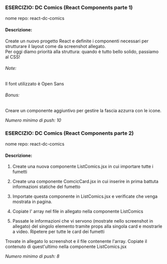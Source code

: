### ESERCIZIO: DC Comics (React Components parte 1)

nome repo: react-dc-comics

#### Descrizione:
Create un nuovo progetto React e definite i componenti necessari per strutturare il layout come da screenshot allegato.<br>Per oggi diamo priorità alla struttura: quando è tutto bello solido, passiamo al CSS!

###### Note:
Il font utilizzato è Open Sans

###### Bonus:
Creare un componente aggiuntivo per gestire la fascia azzurra con le icone.

*Numero minimo di push: 10*

### ESERCIZIO: DC Comics (React Components parte 2)

nome repo: react-dc-comics

#### Descrizione:
1. Create una nuova componente ListComics.jsx in cui importare tutte i fumetti

2. Create una componente ComcicCard.jsx in cui inserire in prima battuta informazioni statiche del fumetto

3. Importate questa componente in ListComics.jsx e verificate che venga mostrata in pagina.
4. Copiate l' array nel file in allegato nella componente ListComics

5. Passate le informazioni che vi servono (mostrate nello screenshot in allegato) del singolo elemento tramite props alla singola card e mostrarle a video. Ripetere per tutte le card dei fumetti

Trovate in allegato lo screenshot e il file contenente l'array. Copiate il contenuto di quest'ultimo nella componente ListComics.jsx

*Numero minimo di push: 8*